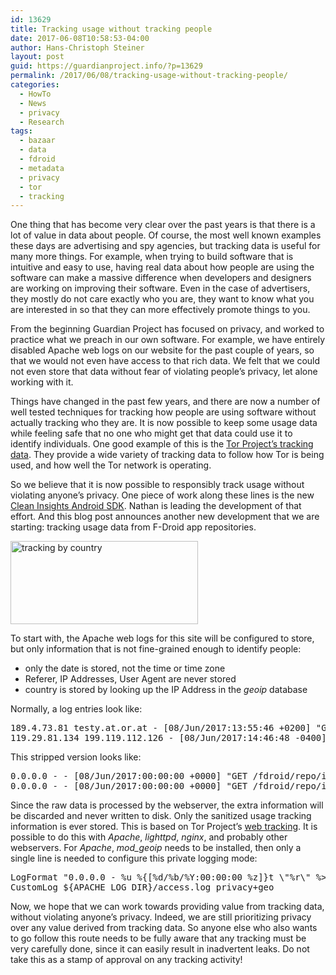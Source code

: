 ```yaml
---
id: 13629
title: Tracking usage without tracking people
date: 2017-06-08T10:58:53-04:00
author: Hans-Christoph Steiner
layout: post
guid: https://guardianproject.info/?p=13629
permalink: /2017/06/08/tracking-usage-without-tracking-people/
categories:
  - HowTo
  - News
  - privacy
  - Research
tags:
  - bazaar
  - data
  - fdroid
  - metadata
  - privacy
  - tor
  - tracking
---
```

One thing that has become very clear over the past years is that there is a lot of value in data about people. Of course, the most well known examples these days are advertising and spy agencies, but tracking data is useful for many more things. For example, when trying to build software that is intuitive and easy to use, having real data about how people are using the software can make a massive difference when developers and designers are working on improving their software. Even in the case of advertisers, they mostly do not care exactly who you are, they want to know what you are interested in so that they can more effectively promote things to you.

From the beginning Guardian Project has focused on privacy, and worked to practice what we preach in our own software. For example, we have entirely disabled Apache web logs on our website for the past couple of years, so that we would not even have access to that rich data. We felt that we could not even store that data without fear of violating people’s privacy, let alone working with it.

Things have changed in the past few years, and there are now a number of well tested techniques for tracking how people are using software without actually tracking who they are. It is now possible to keep some usage data while feeling safe that no one who might get that data could use it to identify individuals. One good example of this is the <a href="https://metrics.torproject.org/" target="_blank">Tor Project’s tracking data</a>. They provide a wide variety of tracking data to follow how Tor is being used, and how well the Tor network is operating.

So we believe that it is now possible to responsibly track usage without violating anyone’s privacy. One piece of work along these lines is the new <a href="https://github.com/cleaninsights/cleaninsights-android-sdk" target="_blank">Clean Insights Android SDK</a>. Nathan is leading the development of that effort. And this blog post announces another new development that we are starting: tracking usage data from F-Droid app repositories. 

[<img src="https://guardianproject.info/wp-content/uploads/2017/06/bycountry-300x133.png" alt="tracking by country" width="300" height="133" class="aligncenter size-medium wp-image-13632" srcset="https://guardianproject.info/wp-content/uploads/2017/06/bycountry-300x133.png 300w, https://guardianproject.info/wp-content/uploads/2017/06/bycountry.png 747w" sizes="(max-width: 300px) 100vw, 300px" />](https://guardianproject.info/wp-content/uploads/2017/06/bycountry.png)

To start with, the Apache web logs for this site will be configured to store, but only information that is not fine-grained enough to identify people:

  * only the date is stored, not the time or time zone
  * Referer, IP Addresses, User Agent are never stored
  * country is stored by looking up the IP Address in the _geoip_ database

Normally, a log entries look like:

<pre>189.4.73.81 testy.at.or.at - [08/Jun/2017:13:55:46 +0200] "GET /fdroid/repo/index-v1.jar HTTP/1.1" 200 147950 "-" "F-Droid"
119.29.81.134 199.119.112.126 - [08/Jun/2017:14:46:48 -0400] "GET /fdroid/repo/index-v1.jar HTTP/1.1" 200 147950 "http://testy.at.or.at/fdroid/repo/index-v1.jar" "Mozilla/4.0 (compatible; MSIE 9.0; Windows NT 6.1)"
</pre>

This stripped version looks like:

<pre>0.0.0.0 - - [08/Jun/2017:00:00:00 +0000] "GET /fdroid/repo/index-v1.jar HTTP/1.1" 200 147950 "-" "-" AT
0.0.0.0 - - [08/Jun/2017:00:00:00 +0000] "GET /fdroid/repo/index-v1.jar HTTP/1.1" 200 147950 "-" "-" ZH
</pre>

Since the raw data is processed by the webserver, the extra information will be discarded and never written to disk. Only the sanitized usage tracking information is ever stored. This is based on Tor Project’s <a href="https://gitweb.torproject.org/webstats.git/tree/src/sanitize.py" target="_blank">web tracking</a>. It is possible to do this with _Apache_, _lighttpd_, _nginx_, and probably other webservers. For _Apache_, _mod_geoip_ needs to be installed, then only a single line is needed to configure this private logging mode:

<pre>LogFormat "0.0.0.0 - %u %{[%d/%b/%Y:00:00:00 %z]}t \"%r\" %>s %b \"%{Referer}i\" \"-\" %{GEOIP_COUNTRY_CODE}e" privacy+geo
CustomLog ${APACHE_LOG_DIR}/access.log privacy+geo
</pre>

Now, we hope that we can work towards providing value from tracking data, without violating anyone’s privacy. Indeed, we are still prioritizing privacy over any value derived from tracking data. So anyone else who also wants to go follow this route needs to be fully aware that any tracking must be very carefully done, since it can easily result in inadvertent leaks. Do not take this as a stamp of approval on any tracking activity!